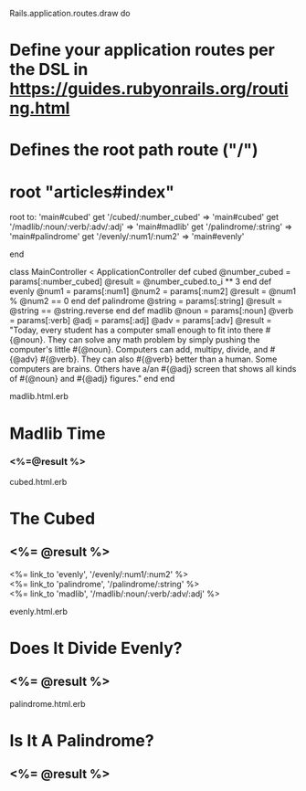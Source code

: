 Rails.application.routes.draw do
  # Define your application routes per the DSL in https://guides.rubyonrails.org/routing.html

  # Defines the root path route ("/")
  # root "articles#index"
  root to: 'main#cubed'
  get '/cubed/:number_cubed' => 'main#cubed'
  get '/madlib/:noun/:verb/:adv/:adj' => 'main#madlib'
  get '/palindrome/:string' => 'main#palindrome'
  get '/evenly/:num1/:num2' => 'main#evenly'

end


class MainController < ApplicationController
    def cubed
        @number_cubed = params[:number_cubed]
        @result = @number_cubed.to_i ** 3
    end
    def evenly
        @num1 = params[:num1]
        @num2 = params[:num2]
        @result = @num1 % @num2 == 0
    end
    def palindrome
        @string = params[:string]
        @result = @string == @string.reverse
    end
    def madlib
        @noun = params[:noun]
        @verb = params[:verb]
        @adj = params[:adj]
        @adv = params[:adv]
        @result = "Today, every student has a computer small enough to fit into there #{@noun}. They can solve any math problem by simply pushing the computer's little #{@noun}. Computers can add, multipy, divide, and #{@adv} #{@verb}. They can also #{@verb} better than a human. Some computers are brains. Others have a/an #{@adj} screen that shows all kinds of #{@noun} and #{@adj} figures." 
    end
end

madlib.html.erb
<h1> Madlib Time </h1>

<h3> <%=@result %> </h3>


cubed.html.erb
<h1>The Cubed</h1> 
<h2> <%= @result %> </h2>

<%= link_to 'evenly', '/evenly/:num1/:num2' %>
</br>
<%= link_to 'palindrome', '/palindrome/:string' %>
</br>
<%= link_to 'madlib', '/madlib/:noun/:verb/:adv/:adj' %>


evenly.html.erb
<h1> Does It Divide Evenly? </h1>
<h2> <%= @result %> </h2>


palindrome.html.erb
<h1> Is It A Palindrome? </h1>
<h2> <%= @result %> </h2>